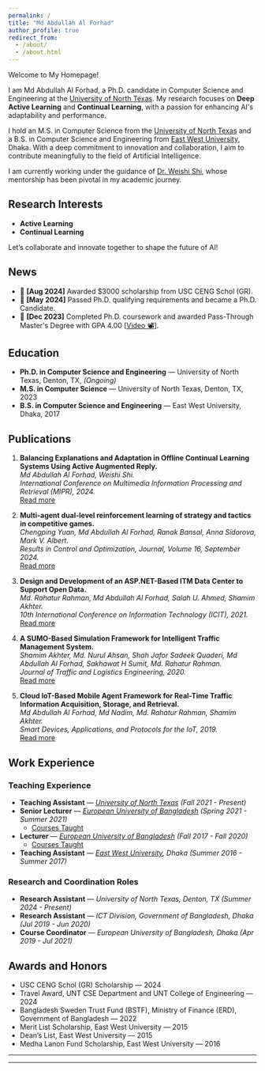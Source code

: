 ```yaml
---
permalink: /
title: "Md Abdullah Al Forhad"  
author_profile: true  
redirect_from:  
  - /about/  
  - /about.html 
---
```


Welcome to My Homepage!  

I am Md Abdullah Al Forhad, a Ph.D. candidate in Computer Science and Engineering at the [University of North Texas](https://engineering.unt.edu/cse/index.html). My research focuses on **Deep Active Learning** and **Continual Learning**, with a passion for enhancing AI's adaptability and performance.

I hold an M.S. in Computer Science from the [University of North Texas](https://engineering.unt.edu/cse/index.html) and a B.S. in Computer Science and Engineering from [East West University](https://www.ewubd.edu/), Dhaka. With a deep commitment to innovation and collaboration, I aim to contribute meaningfully to the field of Artificial Intelligence.

I am currently working under the guidance of [Dr. Weishi Shi](https://engineering.unt.edu/people/weishi-shi.html), whose mentorship has been pivotal in my academic journey.


## Research Interests  
- **Active Learning**  
- **Continual Learning**  

Let’s collaborate and innovate together to shape the future of AI!


## News  
- :pushpin: **[Aug 2024]** Awarded $3000 scholarship from USC CENG Schol (GR).  
- :pushpin: **[May 2024]** Passed Ph.D. qualifying requirements and became a Ph.D. Candidate.  
- :pushpin: **[Dec 2023]** Completed Ph.D. coursework and awarded Pass-Through Master's Degree with GPA 4.00 [[Video :film_projector:](https://youtu.be/yLkW6IKwG98?list=LL&t=6159)].  


## Education  
- **Ph.D. in Computer Science and Engineering** — University of North Texas, Denton, TX, *(Ongoing)*  
- **M.S. in Computer Science** — University of North Texas, Denton, TX, 2023  
- **B.S. in Computer Science and Engineering** — East West University, Dhaka, 2017  


## Publications  
1. **Balancing Explanations and Adaptation in Offline Continual Learning Systems Using Active Augmented Reply.**  
   *Md Abdullah Al Forhad, Weishi Shi.*  
   *International Conference on Multimedia Information Processing and Retrieval (MIPR), 2024.*  
   [Read more](https://doi.org/10.1109/MIPR62202.2024.00082)  

2. **Multi-agent dual-level reinforcement learning of strategy and tactics in competitive games.**  
   *Chengping Yuan, Md Abdullah Al Forhad, Ranak Bansal, Anna Sidorova, Mark V. Albert.*  
   *Results in Control and Optimization, Journal, Volume 16, September 2024.*  
   [Read more](https://doi.org/10.1016/j.rico.2024.100471)  

3. **Design and Development of an ASP.NET-Based ITM Data Center to Support Open Data.**  
   *Md. Rahatur Rahman, Md Abdullah Al Forhad, Salah U. Ahmed, Shamim Akhter.*  
   *10th International Conference on Information Technology (ICIT), 2021.*  
   [Read more](https://ieeexplore.ieee.org/document/9491756)  

4. **A SUMO-Based Simulation Framework for Intelligent Traffic Management System.**  
   *Shamim Akhter, Md. Nurul Ahsan, Shah Jafor Sadeek Quaderi, Md Abdullah Al Forhad, Sakhawat H Sumit, Md. Rahatur Rahman.*  
   *Journal of Traffic and Logistics Engineering, 2020.*  
   [Read more](https://doi.org/10.18178/jtle.8.1.1-5)  

5. **Cloud IoT-Based Mobile Agent Framework for Real-Time Traffic Information Acquisition, Storage, and Retrieval.**  
   *Md Abdullah Al Forhad, Md Nadim, Md. Rahatur Rahman, Shamim Akhter.*  
   *Smart Devices, Applications, and Protocols for the IoT, 2019.*  
   [Read more](https://doi.org/10.4018/978-1-5225-7811-6.ch002)  


## Work Experience  

### Teaching Experience  
- **Teaching Assistant** — *[University of North Texas](https://engineering.unt.edu/cse/index.html) (Fall 2021 - Present)*  
- **Senior Lecturer** — *[European University of Bangladesh](https://eub.edu.bd/) (Spring 2021 - Summer 2021)*  
  - [Courses Taught](https://docs.google.com/document/d/e/2PACX-1vRrPPEMo_OELYKWp0gouZoYGn0t3fiZ-v0aBMVdECjuK0apZV0mJXzSEqHlGVFTbQ/pub)  
- **Lecturer** — *[European University of Bangladesh](https://eub.edu.bd/) (Fall 2017 - Fall 2020)*  
  - [Courses Taught](https://docs.google.com/document/d/e/2PACX-1vRrPPEMo_OELYKWp0gouZoYGn0t3fiZ-v0aBMVdECjuK0apZV0mJXzSEqHlGVFTbQ/pub)  
- **Teaching Assistant** — *[East West University](https://www.ewubd.edu/), Dhaka (Summer 2016 - Summer 2017)*  

### Research and Coordination Roles  
- **Research Assistant** — *University of North Texas, Denton, TX (Summer 2024 - Present)*
- **Research Assistant** — *ICT Division, Government of Bangladesh, Dhaka (Jul 2019 - Jun 2020)*  
- **Course Coordinator** — *European University of Bangladesh, Dhaka (Apr 2019 - Jul 2021)*  


## Awards and Honors  
- USC CENG Schol (GR) Scholarship — 2024  
- Travel Award, UNT CSE Department and UNT College of Engineering — 2024  
- Bangladesh Sweden Trust Fund (BSTF), Ministry of Finance (ERD), Government of Bangladesh — 2022  
- Merit List Scholarship, East West University — 2015  
- Dean’s List, East West University — 2015  
- Medha Lanon Fund Scholarship, East West University — 2016  

---
<script type="text/javascript" id="clustrmaps" src="//clustrmaps.com/map_v2.js?d=C_VEybtjeJcFT_y4U7SIlbpNHCxICGN4V7J3xkyIwMM&cl=ffffff&w=200"></script>
---